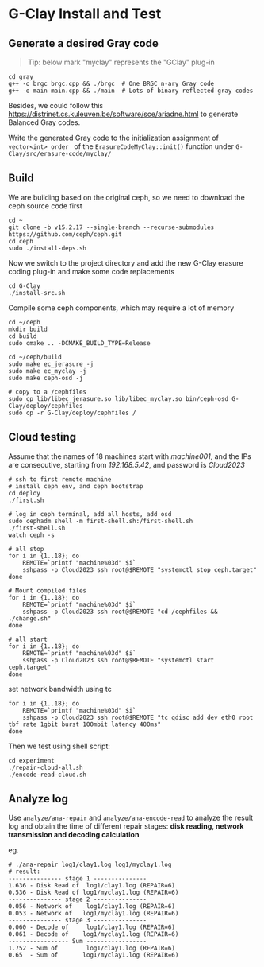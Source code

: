 # G-Clay Install and Test

## Generate a desired Gray code

> Tip: below mark "myclay" represents the "GClay" plug-in

```shell
cd gray
g++ -o brgc brgc.cpp && ./brgc	# One BRGC n-ary Gray code
g++ -o main main.cpp && ./main	# Lots of binary reflected gray codes
```

Besides, we could follow this https://distrinet.cs.kuleuven.be/software/sce/ariadne.html  to generate Balanced Gray codes.

Write the generated Gray code to the initialization assignment of `vector<int> order ` of the `ErasureCodeMyClay::init()` function under `G-Clay/src/erasure-code/myclay/`

## Build

We are building based on the original ceph, so we need to download the ceph source code first

```shell
cd ~
git clone -b v15.2.17 --single-branch --recurse-submodules  https://github.com/ceph/ceph.git
cd ceph
sudo ./install-deps.sh 
```

Now we switch to the project directory and add the new G-Clay erasure coding plug-in and make some code replacements

```shell
cd G-Clay
./install-src.sh
```

Compile some ceph components, which may require a lot of memory

```shell
cd ~/ceph
mkdir build
cd build
sudo cmake .. -DCMAKE_BUILD_TYPE=Release

cd ~/ceph/build
sudo make ec_jerasure -j
sudo make ec_myclay -j
sudo make ceph-osd -j

# copy to a /cephfiles
sudo cp lib/libec_jerasure.so lib/libec_myclay.so bin/ceph-osd G-Clay/deploy/cephfiles
sudo cp -r G-Clay/deploy/cephfiles /
```



## Cloud testing

Assume that the names of 18 machines start with *machine001*, and the IPs are consecutive, starting from *192.168.5.42*, and password is *Cloud2023*

```shell
# ssh to first remote machine
# install ceph env, and ceph bootstrap
cd deploy
./first.sh

# log in ceph terminal, add all hosts, add osd
sudo cephadm shell -m first-shell.sh:/first-shell.sh
./first-shell.sh
watch ceph -s

# all stop
for i in {1..18}; do 
    REMOTE=`printf "machine%03d" $i`
    sshpass -p Cloud2023 ssh root@$REMOTE "systemctl stop ceph.target"
done

# Mount compiled files
for i in {1..18}; do 
    REMOTE=`printf "machine%03d" $i`
    sshpass -p Cloud2023 ssh root@$REMOTE "cd /cephfiles && ./change.sh"
done

# all start
for i in {1..18}; do 
    REMOTE=`printf "machine%03d" $i`
    sshpass -p Cloud2023 ssh root@$REMOTE "systemctl start ceph.target"
done
```

set network bandwidth using tc

```shell
for i in {1..18}; do 
    REMOTE=`printf "machine%03d" $i`
    sshpass -p Cloud2023 ssh root@$REMOTE "tc qdisc add dev eth0 root tbf rate 1gbit burst 100mbit latency 400ms"
done
```

Then we test using shell script:

```shell
cd experiment
./repair-cloud-all.sh
./encode-read-cloud.sh
```



## Analyze log

Use `analyze/ana-repair` and `analyze/ana-encode-read` to analyze the result log and obtain the time of different repair stages: **disk reading, network transmission and decoding calculation**

eg.

```shell
# ./ana-repair log1/clay1.log log1/myclay1.log
# result:
--------------- stage 1 ---------------
1.636 - Disk Read of  log1/clay1.log (REPAIR=6)
0.536 - Disk Read of log1/myclay1.log (REPAIR=6)
--------------- stage 2 ---------------
0.056 - Network of    log1/clay1.log (REPAIR=6)
0.053 - Network of   log1/myclay1.log (REPAIR=6)
--------------- stage 3 ---------------
0.060 - Decode of     log1/clay1.log (REPAIR=6)
0.061 - Decode of    log1/myclay1.log (REPAIR=6)
----------------- Sum -----------------
1.752 - Sum of        log1/clay1.log (REPAIR=6)
0.65  - Sum of       log1/myclay1.log (REPAIR=6)
```

